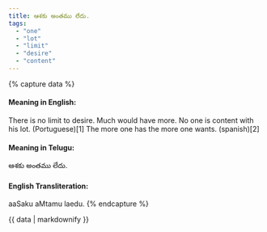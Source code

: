 ```yaml
---
title: ఆశకు అంతము లేదు.
tags:
  - "one"
  - "lot"
  - "limit"
  - "desire"
  - "content"
---
```


{% capture data %}
#### Meaning in English:
There is no limit to desire.
Much would have more.
No one is content with his lot. (Portuguese)[1]
The more one has the more one wants. (spanish)[2]

#### Meaning in Telugu:
ఆశకు అంతము లేదు.

#### English Transliteration:
aaSaku aMtamu laedu.
{% endcapture %}

{{ data | markdownify }}

